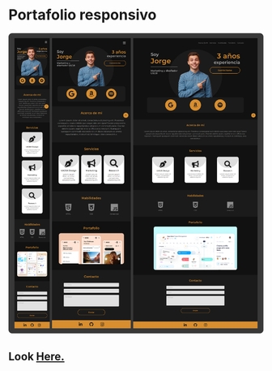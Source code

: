 # Portafolio responsivo

![Portafolio terminado](./assets/Preview.png)

## Look [Here.](https://camilogutierrezportafolio.netlify.app)
